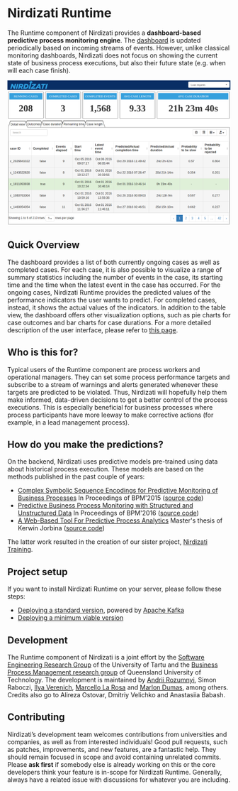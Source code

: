 # Nirdizati Runtime
The Runtime component of Nirdizati provides a **dashboard-based predictive process monitoring engine**.
The [dashboard](http://dashboard.nirdizati.org) is updated periodically based on incoming streams of events.
However, unlike classical monitoring dashboards, Nirdizati does not focus on showing the current state of business process executions, but also their future state (e.g. when will each case finish).

![Figure 1: User Interface](docs/nirdizati-runtime-UI.png)


## Quick Overview
The dashboard provides a list of both currently ongoing cases as well as completed cases.
For each case, it is also possible to visualize a range of summary statistics including the number of events in the case, its starting time and the time when the latest event in the case has occurred.
For the ongoing cases, Nirdizati Runtime provides the predicted values of the performance indicators the user wants to predict.
For completed cases, instead, it shows the actual values of the indicators.
In addition to the table view, the dashboard offers other visualization options, such as pie charts for case outcomes and bar charts for case durations.
For a more detailed description of the user interface, please refer to [this page](https://github.com/nirdizati/nirdizati-runtime/blob/use-standard-notation/docs/UI-Description.md).


## Who is this for?
Typical users of the Runtime component are process workers and operational managers.
They can set some process performance targets and subscribe to a stream of warnings and alerts generated whenever these targets are predicted to be violated.
Thus, Nirdizati will hopefully help them make informed, data-driven decisions to get a better control of the process executions.
This is especially beneficial for business processes where process participants have more leeway to make corrective actions (for example, in a lead management process).


## How do you make the predictions?
On the backend, Nirdizati uses predictive models pre-trained using data about historical process execution.
These models are based on the methods published in the past couple of years:
* [Complex Symbolic Sequence Encodings for Predictive Monitoring of Business Processes](https://eprints.qut.edu.au/87229/1/BPM2014.pdf) In Proceedings of BPM'2015 ([source code](https://github.com/annitrolla/Sequence-Encodings-for-Predictive-Monitoring))
* [Predictive Business Process Monitoring with Structured and Unstructured Data](https://kodu.ut.ee/~dumas/pubs/bpm2016predictivemonitoring.pdf) In Proceedings of BPM'2016 ([source code](https://github.com/irhete/PredictiveMonitoringWithText))
* [A Web-Based Tool For Predictive Process Analytics](http://nirdizati.org/wp-content/uploads/thesis_Nirdizati_training.pdf) Master's thesis of Kerwin Jorbina ([source code](https://github.com/nirdizati/nirdizati-training-frontend))

The latter work resulted in the creation of our sister project, [Nirdizati Training](http://training.nirdizati.com/). 


## Project setup
If you want to install Nirdizati Runtime on your server, please follow these steps:
* [Deploying a standard version](https://github.com/nirdizati/nirdizati-runtime/blob/use-standard-notation/docs/Project-setup-Kafka.md), powered by [Apache Kafka](https://kafka.apache.org)
* [Deploying a minimum viable version](https://github.com/nirdizati/nirdizati-runtime/blob/use-standard-notation/docs/Project-setup-MVP.md)


## Development
The Runtime component of Nirdizati is a joint effort by the [Software Engineering Research Group](http://sep.cs.ut.ee) of the University of Tartu and the [Business Process Management research group](https://www.qut.edu.au/research/research-projects/bpm) of Queensland University of Technology.
The development is maintained by [Andrii Rozumnyi](https://www.linkedin.com/in/rozumnyi), Simon Raboczi, [Ilya Verenich](https://www.linkedin.com/in/verenich), [Marcello La Rosa](http://www.marcellolarosa.com/) and [Marlon Dumas](http://kodu.ut.ee/~dumas), among others.
Credits also go to Alireza Ostovar, Dmitriy Velichko and Anastasiia Babash.


## Contributing
Nirdizati’s development team welcomes contributions from universities and companies, as well as from interested individuals!
Good pull requests, such as patches, improvements, and new features, are a fantastic help.
They should remain focused in scope and avoid containing unrelated commits.
Please **ask first** if somebody else is already working on this or the core developers think your feature is in-scope for Nirdizati Runtime.
Generally, always have a related issue with discussions for whatever you are including.

